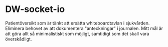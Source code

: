 # DW-socket-io
Patientöversikt som är tänkt att ersätta whiteboardtavlan i sjukvården. Eliminera behovet av att dokumentera "anteckningar" i journalen. Mitt mål är att göra allt så minimalistiskt som möjligt, samtidigt som det skall vara överskådligt.
